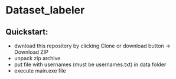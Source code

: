 # Dataset_labeler
## Quickstart:
* dwnload this repository by clicking Clone or download button -> Download ZIP
* unpack zip archive
* put file with usernames (must be usernames.txt) in data folder
* execute main.exe file
